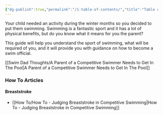 ```yaml
---
{"dg-publish":true,"permalink":"/1-table-of-contents/","title":"Table of Contents","pinned":true,"tags":["gardenEntry"],"created":"2025-02-16T08:52:13.203-05:00","updated":"2025-02-19T20:58:48.348-05:00"}
---
```



Your child needed an activity during the winter months so you decided to put them swimming. Swimming is a fantastic sport and it has a lot of physical benefits, but do you know what it means for you the parent?

This guide will help you understand the sport of swimming, what will be required of you, and it will provide you with guidance on how to become a swim official.


[[Swim Dad Thoughts/A Parent of a Competitive Swimmer Needs to Get In The Pool\|A Parent of a Competitive Swimmer Needs to Get In The Pool]]


### How To Articles

#### Breaststroke
- [[How To/How To - Judging Breaststroke in Competitive Swimming\|How To - Judging Breaststroke in Competitive Swimming]]
